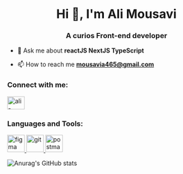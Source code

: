 <h1 align="center">Hi 👋, I'm Ali Mousavi</h1>
<h3 align="center">A curios Front-end developer</h3>

- 💬 Ask me about **reactJS NextJS TypeScript**

- 📫 How to reach me **mousavia465@gmail.com**

<h3 align="left">Connect with me:</h3>
<p align="left">
<a href="https://linkedin.com/in/ali-mousavi-frontend" target="blank"><img align="center" src="https://raw.githubusercontent.com/rahuldkjain/github-profile-readme-generator/master/src/images/icons/Social/linked-in-alt.svg" alt="ali-mousavi-frontend" height="30" width="40" /></a>
</p>

<h3 align="left">Languages and Tools:</h3>
<p align="left"> <a href="https://www.figma.com/" target="_blank" rel="noreferrer"> <img src="https://www.vectorlogo.zone/logos/figma/figma-icon.svg" alt="figma" width="40" height="40"/> </a> <a href="https://git-scm.com/" target="_blank" rel="noreferrer"> <img src="https://www.vectorlogo.zone/logos/git-scm/git-scm-icon.svg" alt="git" width="40" height="40"/> </a> <a href="https://postman.com" target="_blank" rel="noreferrer"> <img src="https://www.vectorlogo.zone/logos/getpostman/getpostman-icon.svg" alt="postman" width="40" height="40"/> </a> </p>

![Anurag's GitHub stats](https://github-readme-stats.vercel.app/api?username=ali-primer&show_icons=true&theme=cobalt)
